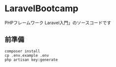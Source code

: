# LaravelBootcamp

PHPフレームワーク Laravel入門」のソースコードです

## 前準備

    composer install
    cp .env.example .env
    php artisan key:generate
